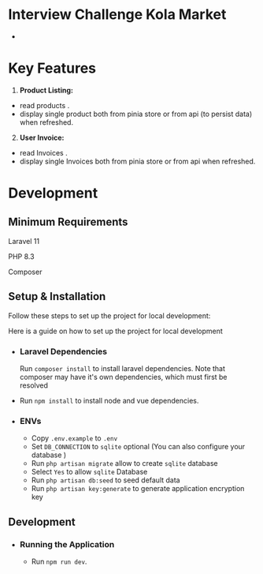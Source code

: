 

# Interview Challenge Kola Market
-


# Key Features
1. **Product Listing:**
- read products .
- display single product both from pinia store or from api (to persist data) when refreshed.


2. **User Invoice:**
- read Invoices .
- display single Invoices both from pinia store or from api when refreshed.


# Development
## Minimum Requirements
Laravel 11

PHP 8.3

Composer

## Setup & Installation
Follow these steps to set up the project for local development:


Here is a guide on how to set up the project for local development

-   ### Laravel Dependencies
    Run `composer install` to install laravel dependencies. Note that composer may have it's own dependencies, which must first be resolved
-    Run `npm install` to install node and vue dependencies.




-   ### ENVs
    -   Copy `.env.example` to `.env`
    -   Set `DB_CONNECTION` to `sqlite` optional (You can also configure your database )
    -   Run `php artisan migrate` allow to create `sqlite` database
    -   Select `Yes` to allow `sqlite` Database
    -   Run `php artisan db:seed` to seed default data
    -   Run `php artisan key:generate` to generate application encryption key


## Development

-   ### Running the Application
    -   Run `npm run dev`.

